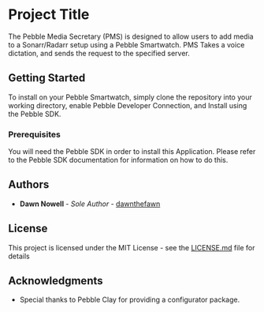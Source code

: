 # Project Title

The Pebble Media Secretary (PMS) is designed to allow users to add media to a Sonarr/Radarr setup using a Pebble Smartwatch. PMS Takes a voice dictation, and sends the request to the specified server. 

## Getting Started

To install on your Pebble Smartwatch, simply clone the repository into your working directory, enable Pebble Developer Connection, and Install using the Pebble SDK.

### Prerequisites

You will need the Pebble SDK in order to install this Application. Please refer to the Pebble SDK documentation for information on how to do this.

## Authors

* **Dawn Nowell** - *Sole Author* - [dawnthefawn](https://github.com/dawnthefawn)

## License

This project is licensed under the MIT License - see the [LICENSE.md](LICENSE.md) file for details

## Acknowledgments

* Special thanks to Pebble Clay for providing a configurator package.

